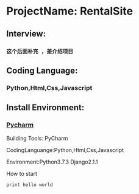 # ProjectName: RentalSite

## Interview:

### ``` 这个后面补充 ，差介绍项目 ```

## Coding Language:
### Python,Html,Css,Javascript

## Install Environment:

### [Pycharm](https://www.jetbrains.com/pycharm/)

Building Tools: PyCharm

CodingLanguange:Python,Html,Css,Javascript

Environment:Python3.7.3 Django2.1.1

How to start


`print hello world`

